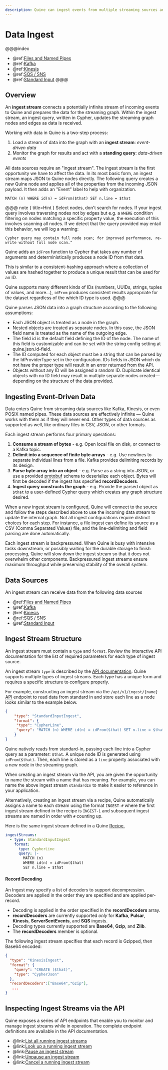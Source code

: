 ```yaml
---
description: Quine can ingest events from multiple streaming sources and data providers
---
```

# Data Ingest

@@@index

* @ref:[Files and Named Pipes](files-and-named-pipes.md)
* @ref:[Kafka](kafka.md)
* @ref:[Kinesis](kinesis.md)
* @ref:[SQS / SNS](sqs---sns.md)
* @ref:[Standard Input](stdin.md)
@@@

## Overview

An **ingest stream** connects a potentially infinite stream of incoming events to Quine and prepares the data for the streaming graph. Within the ingest stream, an ingest query, written in Cypher, updates the streaming graph nodes and edges as data is received.

Working with data in Quine is a two-step process:

1. Load a stream of data into the graph with an **ingest stream**: *event-driven data*
2. Monitor the graph for results and act with a **standing query**: *data-driven events*

All data sources require an "ingest stream". The ingest stream is the first opportunity we have to affect the data. In its most basic form, an ingest stream maps JSON to Quine nodes directly. The following query creates a new Quine node and applies all of the properties from the incoming JSON payload. It then adds an "Event" label to help with organization.

```cypher
MATCH (n) WHERE id(n) = idFrom($that) SET n.line = $that
```

@@@ note { title=Hint }
Select nodes, don't search for nodes. If your ingest query involves traversing nodes not by edges but e.g. a `WHERE` condition filtering on nodes matching a specific property value, the execution of this involves scanning all nodes. If we detect that the query provided may entail this behavior, we will log a warning:
```
Cypher query may contain full node scan; for improved performance, re-write without full node scan."
```

Quine adds an `idFrom` function to Cypher that takes any number of arguments and deterministically produces a node ID from that data.

This is similar to a consistent-hashing approach where a collection of values are hashed together to produce a unique result that can be used for an ID.

Quine supports many different kinds of IDs (numbers, UUIDs, strings, tuples of values, and more…), `idFrom` produces consistent results appropriate for the dataset regardless of the which ID type is used.
@@@

Quine parses JSON data into a graph structure according to the following assumptions:

* Each JSON object is treated as a node in the graph.
* Nested objects are treated as separate nodes. In this case, the JSON field name is treated as the name of the outgoing edge.
* The field id is the default field defining the ID of the node. The name of this field is customizable and can be set with the string config setting at quine.json.id-field.
* The ID computed for each object must be a string that can be parsed by the IdProviderType set in the configuration. IDs fields in JSON which do not have the proper type will result in an error returned from the API.
* Objects without any ID will be assigned a random ID. Duplicate identical objects with no ID field may result in multiple separate nodes created—depending on the structure of the data provided.

## Ingesting Event-Driven Data

Data enters Quine from streaming data sources like Kafka, Kinesis, or even POSIX named pipes. These data sources are effectively infinite — Quine works with them as if they will never end. Other types of data sources as supported as well, like ordinary files in CSV, JSON, or other formats.

Each ingest stream performs four primary operations:

1. **Consume a stream of bytes** - e.g. Open local file on disk, or connect to a Kafka topic.
2. **Delimit into a sequence of finite byte arrays** - e.g. Use newlines to separate individual lines from a file. Kafka provides delimiting records by its design.
3. **Parse byte array into an object** - e.g. Parse as a string into JSON, or use a provided [protobuf](https://developers.google.com/protocol-buffers) schema to deserialize each object. Bytes will first be decoded if the ingest has specified **recordDecoders**.
4. **Ingest query constructs the graph** - e.g. Provide the parsed object as `$that` to a user-defined Cypher query which creates any graph structure desired.

When a new ingest stream is configured, Quine will connect to the source and follow the steps described above to use the incoming data stream to update the internal graph. Not all ingest configurations require distinct choices for each step. For instance, a file ingest can define its source as a CSV (Comma Separated Values) file, and the line-delimiting and field parsing are done automatically.

Each ingest stream is backpressured. When Quine is busy with intensive tasks downstream, or possibly waiting for the durable storage to finish processing, Quine will slow down the ingest stream so that it does not overwhelm other components. Backpressured ingest streams ensure maximum throughput while preserving stability of the overall system.

## Data Sources

An ingest stream can receive data from the following data sources

* @ref:[Files and Named Pipes](files-and-named-pipes.md)
* @ref:[Kafka](kafka.md)
* @ref:[Kinesis](kinesis.md)
* @ref:[SQS / SNS](sqs---sns.md)
* @ref:[Standard Input](stdin.md)
  
## Ingest Stream Structure

An ingest stream must contain a `type` and `format`. Review the interactive API documentation for the list of required parameters for each type of ingest source.

An ingest stream `type` is described by the [API documentation](https://docs.quine.io/reference/rest-api.html#/paths/api-v1-ingest-name/post). Quine supports multiple types of ingest streams. Each type has a unique form and requires a specific structure to configure properly.

For example, constructing an ingest stream via the `/api/v1/ingest/{name}` [API](https://docs.quine.io/reference/rest-api.html#/paths/api-v1-ingest-name/post) endpoint to read data from standard in and store each line as a node looks similar to the example below.

```json
{
    "type": "StandardInputIngest",
    "format": {
     "type": "CypherLine",
     "query": "MATCH (n) WHERE id(n) = idFrom($that) SET n.line = $that"
    }
}
```

Quine natively reads from standard-in, passing each line into a Cypher query as a parameter: `$that`. A unique node ID is generated using `idFrom($that)`. Then, each line is stored as a `line` property associated with a new node in the streaming graph.

When creating an ingest stream via the API, you are given the opportunity to name the stream with a name that has meaning. For example, you can name the above ingest stream `standardIn` to make it easier to reference in your application.

Alternatively, creating an ingest stream via a recipe, Quine automatically assigns a name to each stream using the format `INGEST-#` where the first ingest stream defined in the recipe is `INGEST-1` and subsequent ingest streams are named in order with `#` counting up.

Here is the same ingest stream defined in a Quine [Recipe.](https://docs.quine.io/reference/recipe-ref-manual.html)

```yaml
ingestStreams:
  - type: StandardInputIngest
    format:
      type: CypherLine
      query: |-
        MATCH (n)
        WHERE id(n) = idFrom($that)
        SET n.line = $that
```

#### Record Decoding

An Ingest may specify a list of decoders to support decompression. Decoders are applied in the order they are
specified and are applied per-record.
- Decoding is applied in the order specified in the **recordDecoders** array.
- **recordDecoders** are currently supported _only_ for **Kafka**, **Pulsar**, **Kinesis**, **ServerSentEvents**, and **SQS** ingests.
- Decoding types currently supported are **Base64**, **Gzip**, and **Zlib**.
- The **recordDecoders** member is optional.

The following ingest stream specifies that each record is Gzipped, then Base64 encoded:

```json
{
  "type": "KinesisIngest",
  "format": {
    "query": "CREATE ($that)",
    "type": "CypherJson"
  },
  "recordDecoders":["Base64","Gzip"],
   ...
}
```
## Inspecting Ingest Streams via the API

Quine exposes a series of API endpoints that enable you to monitor and manage ingest streams while in operation. The complete endpoint definitions are available in the API documentation.

* @link:[List all running ingest streams](https://docs.quine.io/reference/rest-api.html#/paths/api-v1-ingest/get)
* @link:[Look up a running ingest stream](https://docs.quine.io/reference/rest-api.html#/paths/api-v1-ingest-name/get)
* @link:[Pause an ingest stream](https://docs.quine.io/reference/rest-api.html#/paths/api-v1-ingest-name--pause/put)
* @link:[Unpause an ingest stream](https://docs.quine.io/reference/rest-api.html#/paths/api-v1-ingest-name--start/put)
* @link:[Cancel a running ingest stream](https://docs.quine.io/reference/rest-api.html#/paths/api-v1-ingest-name/delete)
